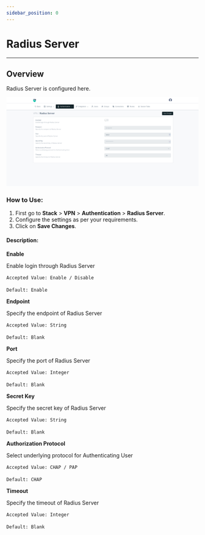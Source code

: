 ```yaml
---
sidebar_position: 0
---
```


# Radius Server

---

## Overview

Radius Server is configured here. 

![settings](/img/vpn/v8/docs/radius-server.png)   

### How to Use: 
1. First go to **Stack** > **VPN** > **Authentication** > **Radius Server**.
2. Configure the settings as per your requirements.
3. Click on **Save Changes**.

#### Description:

**Enable**

Enable login through Radius Server

    Accepted Value: Enable / Disable

    Default: Enable

**Endpoint**

Specify the endpoint of Radius Server

    Accepted Value: String

    Default: Blank

**Port**  

Specify the port of Radius Server

    Accepted Value: Integer

    Default: Blank

**Secret Key** 

Specify the secret key of Radius Server

    Accepted Value: String

    Default: Blank

**Authorization Protocol** 

Select underlying protocol for Authenticating User

    Accepted Value: CHAP / PAP

    Default: CHAP

**Timeout** 

Specify the timeout of Radius Server

    Accepted Value: Integer

    Default: Blank



